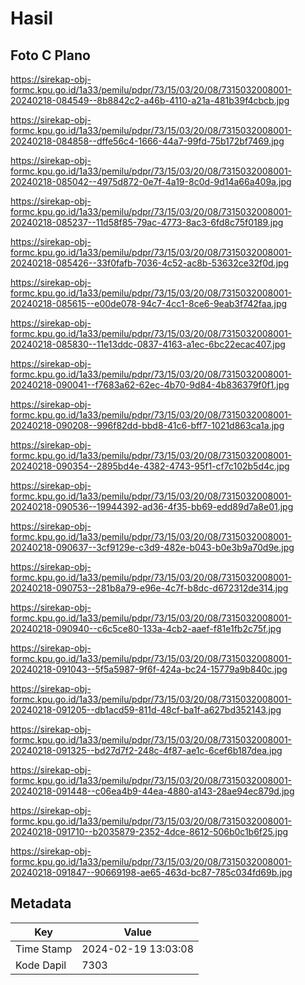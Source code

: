 # Hasil

## Foto C Plano

https://sirekap-obj-formc.kpu.go.id/1a33/pemilu/pdpr/73/15/03/20/08/7315032008001-20240218-084549--8b8842c2-a46b-4110-a21a-481b39f4cbcb.jpg

https://sirekap-obj-formc.kpu.go.id/1a33/pemilu/pdpr/73/15/03/20/08/7315032008001-20240218-084858--dffe56c4-1666-44a7-99fd-75b172bf7469.jpg

https://sirekap-obj-formc.kpu.go.id/1a33/pemilu/pdpr/73/15/03/20/08/7315032008001-20240218-085042--4975d872-0e7f-4a19-8c0d-9d14a66a409a.jpg

https://sirekap-obj-formc.kpu.go.id/1a33/pemilu/pdpr/73/15/03/20/08/7315032008001-20240218-085237--11d58f85-79ac-4773-8ac3-6fd8c75f0189.jpg

https://sirekap-obj-formc.kpu.go.id/1a33/pemilu/pdpr/73/15/03/20/08/7315032008001-20240218-085426--33f0fafb-7036-4c52-ac8b-53632ce32f0d.jpg

https://sirekap-obj-formc.kpu.go.id/1a33/pemilu/pdpr/73/15/03/20/08/7315032008001-20240218-085615--e00de078-94c7-4cc1-8ce6-9eab3f742faa.jpg

https://sirekap-obj-formc.kpu.go.id/1a33/pemilu/pdpr/73/15/03/20/08/7315032008001-20240218-085830--11e13ddc-0837-4163-a1ec-6bc22ecac407.jpg

https://sirekap-obj-formc.kpu.go.id/1a33/pemilu/pdpr/73/15/03/20/08/7315032008001-20240218-090041--f7683a62-62ec-4b70-9d84-4b836379f0f1.jpg

https://sirekap-obj-formc.kpu.go.id/1a33/pemilu/pdpr/73/15/03/20/08/7315032008001-20240218-090208--996f82dd-bbd8-41c6-bff7-1021d863ca1a.jpg

https://sirekap-obj-formc.kpu.go.id/1a33/pemilu/pdpr/73/15/03/20/08/7315032008001-20240218-090354--2895bd4e-4382-4743-95f1-cf7c102b5d4c.jpg

https://sirekap-obj-formc.kpu.go.id/1a33/pemilu/pdpr/73/15/03/20/08/7315032008001-20240218-090536--19944392-ad36-4f35-bb69-edd89d7a8e01.jpg

https://sirekap-obj-formc.kpu.go.id/1a33/pemilu/pdpr/73/15/03/20/08/7315032008001-20240218-090637--3cf9129e-c3d9-482e-b043-b0e3b9a70d9e.jpg

https://sirekap-obj-formc.kpu.go.id/1a33/pemilu/pdpr/73/15/03/20/08/7315032008001-20240218-090753--281b8a79-e96e-4c7f-b8dc-d672312de314.jpg

https://sirekap-obj-formc.kpu.go.id/1a33/pemilu/pdpr/73/15/03/20/08/7315032008001-20240218-090940--c6c5ce80-133a-4cb2-aaef-f81e1fb2c75f.jpg

https://sirekap-obj-formc.kpu.go.id/1a33/pemilu/pdpr/73/15/03/20/08/7315032008001-20240218-091043--5f5a5987-9f6f-424a-bc24-15779a9b840c.jpg

https://sirekap-obj-formc.kpu.go.id/1a33/pemilu/pdpr/73/15/03/20/08/7315032008001-20240218-091205--db1acd59-811d-48cf-ba1f-a627bd352143.jpg

https://sirekap-obj-formc.kpu.go.id/1a33/pemilu/pdpr/73/15/03/20/08/7315032008001-20240218-091325--bd27d7f2-248c-4f87-ae1c-6cef6b187dea.jpg

https://sirekap-obj-formc.kpu.go.id/1a33/pemilu/pdpr/73/15/03/20/08/7315032008001-20240218-091448--c06ea4b9-44ea-4880-a143-28ae94ec879d.jpg

https://sirekap-obj-formc.kpu.go.id/1a33/pemilu/pdpr/73/15/03/20/08/7315032008001-20240218-091710--b2035879-2352-4dce-8612-506b0c1b6f25.jpg

https://sirekap-obj-formc.kpu.go.id/1a33/pemilu/pdpr/73/15/03/20/08/7315032008001-20240218-091847--90669198-ae65-463d-bc87-785c034fd69b.jpg


## Metadata

| Key        | Value               |
| ---------- | ------------------- |
| Time Stamp | 2024-02-19 13:03:08 |
| Kode Dapil | 7303                |



